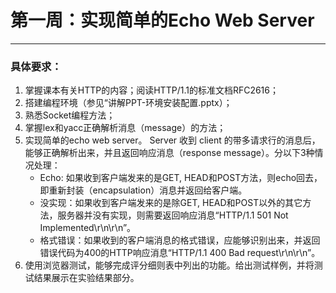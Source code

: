 # **第一周**：实现简单的Echo Web Server # 
------
### 具体要求： ###
1. 掌握课本有关HTTP的内容；阅读HTTP/1.1的标准文档RFC2616； 
2. 搭建编程环境（参见“讲解PPT-环境安装配置.pptx）； 
3. 熟悉Socket编程方法； 
4. 掌握lex和yacc正确解析消息（message）的方法； 
5. 实现简单的echo web server。 
    Server 收到 client 的带多请求行的消息后，能够正确解析出来，并且返回响应消息（response message）。分以下3种情况处理：
    * Echo: 如果收到客户端发来的是GET, HEAD和POST方法，则echo回去，即重新封装（encapsulation）消息并返回给客户端。
    * 没实现：如果收到客户端发来的是除GET, HEAD和POST以外的其它方法，服务器并没有实现，则需要返回响应消息“HTTP/1.1 501 Not Implemented\r\n\r\n”。 
    * 格式错误：如果收到的客户端消息的格式错误，应能够识别出来，并返回错误代码为400的HTTP响应消息“HTTP/1.1 400 Bad request\r\n\r\n”。 
7. 使用浏览器测试，能够完成评分细则表中列出的功能。给出测试样例，并将测试结果展示在实验结果部分。 
